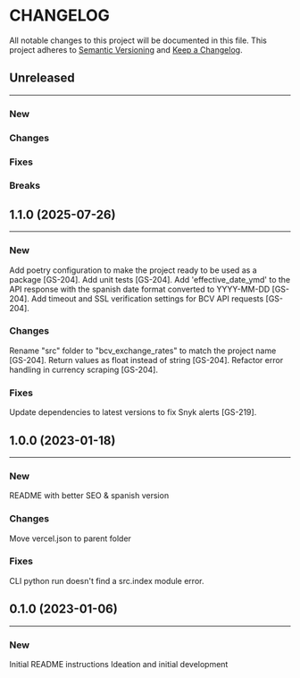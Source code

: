 # CHANGELOG

All notable changes to this project will be documented in this file.
This project adheres to [Semantic Versioning](http://semver.org/) and [Keep a Changelog](http://keepachangelog.com/).



## Unreleased
---

### New

### Changes

### Fixes

### Breaks


## 1.1.0 (2025-07-26)
---

### New
Add poetry configuration to make the project ready to be used as a package [GS-204].
Add unit tests [GS-204].
Add 'effective_date_ymd' to the API response with the spanish date format converted to YYYY-MM-DD [GS-204].
Add timeout and SSL verification settings for BCV API requests [GS-204].

### Changes
Rename "src" folder to "bcv_exchange_rates" to match the project name [GS-204].
Return values as float instead of string [GS-204].
Refactor error handling in currency scraping [GS-204].

### Fixes
Update dependencies to latest versions to fix Snyk alerts [GS-219].


## 1.0.0 (2023-01-18)
---

### New
README with better SEO & spanish version

### Changes
Move vercel.json to parent folder

### Fixes
CLI python run doesn't find a src.index module error.


## 0.1.0 (2023-01-06)
---

### New
Initial README instructions
Ideation and initial development
